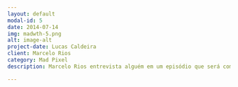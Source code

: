 ```yaml
---
layout: default
modal-id: 5
date: 2014-07-14
img: madwth-5.png
alt: image-alt
project-date: Lucas Caldeira
client: Marcelo Rios
category: Mad Pixel
description: Marcelo Rios entrevista alguém em um episódio que será como um talkshow. Madway to Heaven constará sim e saiba que supresas interessantes sobre o game poderão ser exploradas nesse episódio.

---
```

